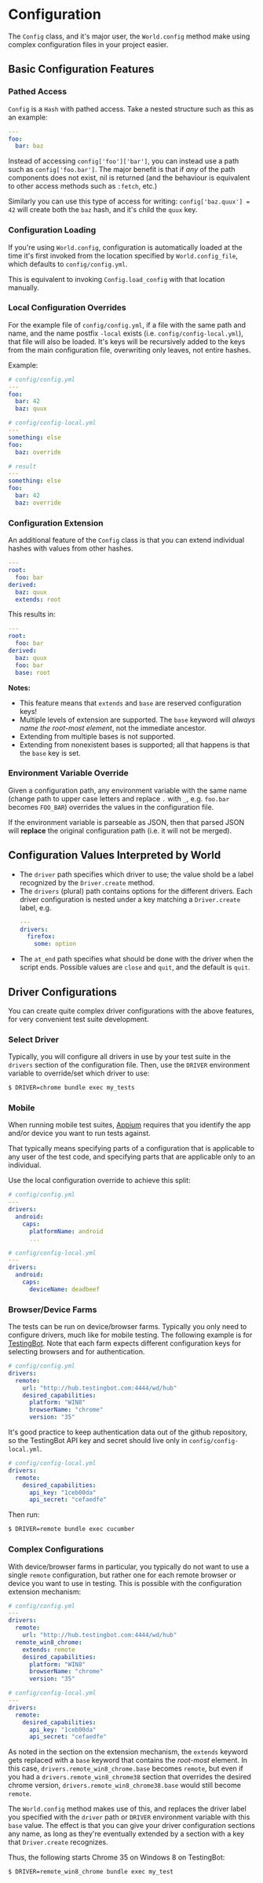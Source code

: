 # Configuration

The `Config` class, and it's major user, the `World.config` method make using
complex configuration files in your project easier.

## Basic Configuration Features

### Pathed Access

`Config` is a `Hash` with pathed access. Take a nested structure such as this
as an example:

```yaml
---
foo:
  bar: baz
```

Instead of accessing `config['foo']['bar']`, you can instead use a path such
as `config['foo.bar']`. The major benefit is that if *any* of the path components
does not exist, nil is returned (and the behaviour is equivalent to other access
methods such as `:fetch`, etc.)

Similarly you can use this type of access for writing: `config['baz.quux'] = 42`
will create both the `baz` hash, and it's child the `quux` key.

### Configuration Loading

If you're using `World.config`, configuration is automatically loaded at the
time it's first invoked from the location specified by `World.config_file`, which
defaults to `config/config.yml`.

This is equivalent to invoking `Config.load_config` with that location manually.

### Local Configuration Overrides

For the example file of `config/config.yml`, if a file with the same path and
name, and the name postfix `-local` exists (i.e. `config/config-local.yml`), that
file will also be loaded. It's keys will be recursively added to the keys from the
main configuration file, overwriting only leaves, not entire hashes.

Example:

```yaml
# config/config.yml
---
foo:
  bar: 42
  baz: quux

# config/config-local.yml
---
something: else
foo:
  baz: override

# result
---
something: else
foo:
  bar: 42
  baz: override
```

### Configuration Extension

An additional feature of the `Config` class is that you can extend individual
hashes with values from other hashes.

```yaml
---
root:
  foo: bar
derived:
  baz: quux
  extends: root
```

This results in:

```yaml
---
root:
  foo: bar
derived:
  baz: quux
  foo: bar
  base: root
```

**Notes:**

- This feature means that `extends` and `base` are reserved configuration keys!
- Multiple levels of extension are supported. The `base` keyword will *always
  name the root-most element*, not the immediate ancestor.
- Extending from multiple bases is not supported.
- Extending from nonexistent bases is supported; all that happens is that the
  `base` key is set.

### Environment Variable Override

Given a configuration path, any environment variable with the same name (change
path to upper case letters and replace `.` with `_`, e.g. `foo.bar` becomes
`FOO_BAR`) overrides the values in the configuration file.

If the environment variable is parseable as JSON, then that parsed JSON will
**replace** the original configuration path (i.e. it will not be merged).

## Configuration Values Interpreted by World

- The `driver` path specifies which driver to use; the value shold be a label
  recognized by the `Driver.create` method.
- The `drivers` (plural) path contains options for the different drivers. Each
  driver configuration is nested under a key matching a `Driver.create` label,
  e.g.
  ```yaml
  ---
  drivers:
    firefox:
      some: option
  ```
- The `at_end` path specifies what should be done with the driver when the
  script ends. Possible values are `close` and `quit`, and the default is `quit`.

## Driver Configurations

You can create quite complex driver configurations with the above features, for
very convenient test suite development.

### Select Driver

Typically, you will configure all drivers in use by your test suite in the
`drivers` section of the configuration file. Then, use the `DRIVER` environment
variable to override/set which driver to use:

```bash
$ DRIVER=chrome bundle exec my_tests
```

### Mobile

When running mobile test suites, [Appium](https://github.com/appium/appium)
requires that you identify the app and/or device you want to run tests against.

That typically means specifying parts of a configuration that is applicable to
any user of the test code, and specifying parts that are applicable only to an
individual.

Use the local configuration override to achieve this split:

```yaml
# config/config.yml
---
drivers:
  android:
    caps:
      platformName: android
      ...

# config/config-local.yml
---
drivers:
  android:
    caps:
      deviceName: deadbeef
```

### Browser/Device Farms

The tests can be run on device/browser farms. Typically you only need to
configure drivers, much like for mobile testing. The following example
is for [TestingBot](https://testingbot.com). Note that each farm expects
different configuration keys for selecting browsers and for authentication.

```yaml
# config/config.yml
drivers:
  remote:
    url: "http://hub.testingbot.com:4444/wd/hub"
    desired_capabilities:
      platform: "WIN8"
      browserName: "chrome"
      version: "35"
```

It's good practice to keep authentication data out of the github repository,
so the TestingBot API key and secret should live only in `config/config-local.yml`.

```yaml
# config/config-local.yml
drivers:
  remote:
    desired_capabilities:
      api_key: "1ceb00da"
      api_secret: "cefaedfe"
```

Then run:

```bash
$ DRIVER=remote bundle exec cucumber
```

### Complex Configurations

With device/browser farms in particular, you typically do not want to use a
single `remote` configuration, but rather one for each remote browser or
device you want to use in testing. This is possible with the configuration
extension mechanism:

```yaml
# config/config.yml
---
drivers:
  remote:
    url: "http://hub.testingbot.com:4444/wd/hub"
  remote_win8_chrome:
    extends: remote
    desired_capabilities:
      platform: "WIN8"
      browserName: "chrome"
      version: "35"

# config/config-local.yml
---
drivers:
  remote:
    desired_capabilities:
      api_key: "1ceb00da"
      api_secret: "cefaedfe"
```

As noted in the section on the extension mechanism, the `extends` keyword
gets replaced with a `base` keyword that contains the *root-most* element.
In this case, `drivers.remote_win8_chrome.base` becomes `remote`, but even if
you had a `drivers.remote_win8_chrome38` section that overrides the desired
chrome version, `drivers.remote_win8_chrome38.base` would still become
`remote`.

The `World.config` method makes use of this, and replaces the driver label
you specified with the `driver` path or `DRIVER` environment variable with
this `base` value. The effect is that you can give your driver configuration
sections any name, as long as they're eventually extended by a section with
a key that `Driver.create` recognizes.

Thus, the following starts Chrome 35 on Windows 8 on TestingBot:

```bash
$ DRIVER=remote_win8_chrome bundle exec my_test
```
